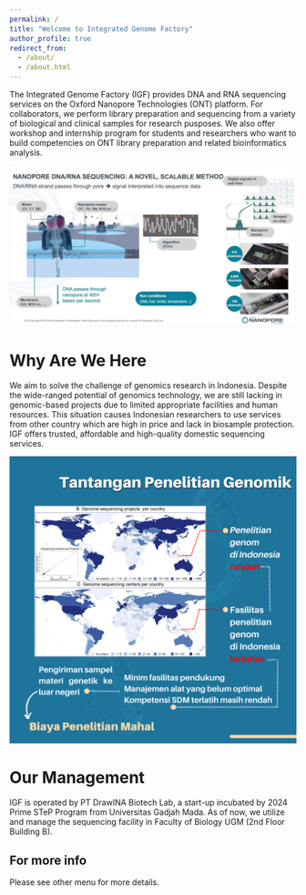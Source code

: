 ```yaml
---
permalink: /
title: "Welcome to Integrated Genome Factory"
author_profile: true
redirect_from: 
  - /about/
  - /about.html
---
```



The Integrated Genome Factory (IGF) provides DNA and RNA sequencing services on the Oxford Nanopore Technologies (ONT) platform. For collaborators, we perform library preparation and sequencing from a variety of biological and clinical samples for research pusposes. We also offer workshop and internship program for students and researchers who want to build competencies on ONT library preparation and related bioinformatics analysis.

![ont](/images/ont.jpg)

Why Are We Here
======
We aim to solve the challenge of genomics research in Indonesia. Despite the wide-ranged potential of genomics technology, we are still lacking in genomic-based projects due to limited appropriate facilities and human resources. This situation causes Indonesian researchers to use services from other country which are high in price and lack in biosample protection. IGF offers trusted, affordable and high-quality domestic sequencing services.
 
![genome challenge](/images/4.png)

Our Management
======
IGF is operated by PT DrawINA Biotech Lab, a start-up incubated by 2024 Prime STeP Program from Universitas Gadjah Mada. As of now, we utilize and manage the sequencing facility in Faculty of Biology UGM (2nd Floor Building B).


For more info
------
Please see other menu for more details.
